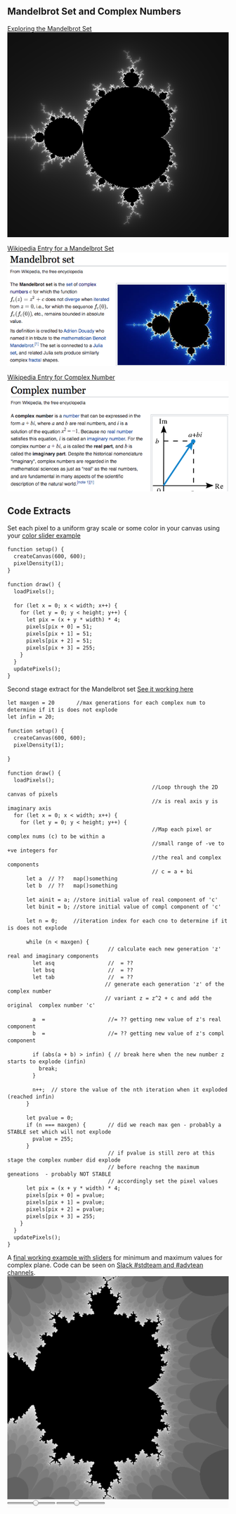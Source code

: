 ## Mandelbrot Set and Complex Numbers
[Exploring the Mandelbrot Set](http://math.hws.edu/eck/js/mandelbrot/MB.html)
![alt text](./embset.png)

[Wikipedia Entry for a Mandelbrot Set](https://en.wikipedia.org/wiki/Mandelbrot_set)
![alt text](./mbrotset.png)

[Wikipedia Entry for Complex Number](https://en.wikipedia.org/wiki/Complex_number)
![alt text](./complexnum.png)

## Code Extracts
Set each pixel to a uniform gray scale or some color in your canvas
using  your [color slider example](../../week12/code/colorSlider)
````
function setup() {
  createCanvas(600, 600);
  pixelDensity(1);
}

function draw() {
  loadPixels();
  
  for (let x = 0; x < width; x++) {
    for (let y = 0; y < height; y++) {
      let pix = (x + y * width) * 4;
      pixels[pix + 0] = 51;
      pixels[pix + 1] = 51;
      pixels[pix + 2] = 51;
      pixels[pix + 3] = 255;
    }
  }
  updatePixels();  
}
````

Second stage extract for the Mandelbrot set [See it working here](../code/mbset_v2)
````
let maxgen = 20       //max generations for each complex num to determine if it is does not explode
let infin = 20;

function setup() {
  createCanvas(600, 600);
  pixelDensity(1);

}

function draw() {
  loadPixels();
                                              //Loop through the 2D canvas of pixels
                                              //x is real axis y is imaginary axis
  for (let x = 0; x < width; x++) {
    for (let y = 0; y < height; y++) {
                                              //Map each pixel or complex nums (c) to be within a 
                                              //small range of -ve to +ve integers for 
                                              //the real and complex components
                                              // c = a + bi
      let a  // ??   map()something
      let b  // ??   map()something
                                              
      let ainit = a; //store initial value of real component of 'c' 
      let binit = b; //store initial value of compl component of 'c'

      let n = 0;     //iteration index for each cno to determine if it is does not explode

      while (n < maxgen) {      
                                // calculate each new generation 'z' real and imaginary components
        let asq                 //  = ??
        let bsq                 //  = ??
        let tab                 //  = ??
                               // generate each generation 'z' of the complex number 
                               // variant z = z^2 + c and add the original  complex number 'c'
        
        a  =                    //= ?? getting new value of z's real component
        b  =                    //= ?? getting new value of z's compl component

        if (abs(a + b) > infin) { // break here when the new number z starts to explode (infin)
          break;
        }

        n++;  // store the value of the nth iteration when it exploded (reached infin) 
      }

      let pvalue = 0;
      if (n === maxgen) {       // did we reach max gen - probably a STABLE set which will not explode
        pvalue = 255;
      }
                                // if pvalue is still zero at this stage the complex number did explode 
                                // before reachng the maximum geneations  - probably NOT STABLE
                                // accordingly set the pixel values
      let pix = (x + y * width) * 4;
      pixels[pix + 0] = pvalue;
      pixels[pix + 1] = pvalue;
      pixels[pix + 2] = pvalue;
      pixels[pix + 3] = 255;
    }
  }
  updatePixels();  
}
```` 

A [final working example with sliders](../code/mbset_v5) for minimum and maximum values for complex plane. Code can be seen on [Slack #stdteam and #advtean channels](https://app.slack.com/client/TTS9Y46VC).
![alt text](mbset_v5.png)
